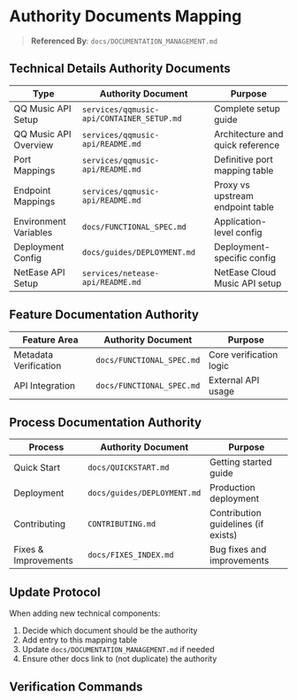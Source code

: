 # Authority Documents Mapping

> **Referenced By**: `docs/DOCUMENTATION_MANAGEMENT.md`

## Technical Details Authority Documents

<!-- 
Instructions: Fill this table with technical topics and their single source of truth (SSOT).
- Type: The kind of technical information (e.g., 'API Port Mappings', 'Environment Variables').
- Authority Document: The ONE file that authoritatively defines this information.
- Purpose: A brief explanation of what the document covers.
-->

| Type                  | Authority Document                        | Purpose                          |
| --------------------- | ----------------------------------------- | -------------------------------- |
| QQ Music API Setup    | `services/qqmusic-api/CONTAINER_SETUP.md` | Complete setup guide             |
| QQ Music API Overview | `services/qqmusic-api/README.md`          | Architecture and quick reference |
| Port Mappings         | `services/qqmusic-api/README.md`          | Definitive port mapping table    |
| Endpoint Mappings     | `services/qqmusic-api/README.md`          | Proxy vs upstream endpoint table |
| Environment Variables | `docs/FUNCTIONAL_SPEC.md`                 | Application-level config         |
| Deployment Config     | `docs/guides/DEPLOYMENT.md`               | Deployment-specific config       |
| NetEase API Setup     | `services/netease-api/README.md`          | NetEase Cloud Music API setup    |

## Feature Documentation Authority

<!-- 
Instructions: Map major features or business domains to their authority documents.
-->

| Feature Area          | Authority Document                       | Purpose                 |
| --------------------- | ---------------------------------------- | ----------------------- |
| Metadata Verification | `docs/FUNCTIONAL_SPEC.md`                | Core verification logic |
| API Integration       | `docs/FUNCTIONAL_SPEC.md`                | External API usage      |

## Process Documentation Authority

<!-- 
Instructions: Map key development processes to their authority documents.
-->

| Process              | Authority Document          | Purpose                             |
| -------------------- | --------------------------- | ----------------------------------- |
| Quick Start          | `docs/QUICKSTART.md`        | Getting started guide               |
| Deployment           | `docs/guides/DEPLOYMENT.md` | Production deployment               |
| Contributing         | `CONTRIBUTING.md`           | Contribution guidelines (if exists) |
| Fixes & Improvements | `docs/FIXES_INDEX.md`       | Bug fixes and improvements          |

## Update Protocol

When adding new technical components:

1. Decide which document should be the authority
2. Add entry to this mapping table
3. Update `docs/DOCUMENTATION_MANAGEMENT.md` if needed
4. Ensure other docs link to (not duplicate) the authority

## Verification Commands

<!--
Instructions: Add shell commands to help verify that the SSOT rules defined above are being followed.
These commands can be used in a CI/CD pipeline or a local review workflow.

```bash
# Check for duplicate technical details
grep -r "port.*3001\|port.*3200\|port.*3300" docs/ services/ --exclude-dir=node_modules

# Check for duplicate endpoint definitions
grep -r "/search\|/song\|getSearchByKey\|getSongInfo" docs/ services/ --exclude-dir=node_modules

# Check for duplicate environment variable definitions
grep -r "QQ_MUSIC_API_HOST\|QQMUSIC_API_BASE\|NETEASE_API_HOST" docs/ services/
```
